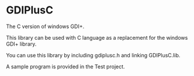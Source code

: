 # GDIPlusC
The C version of windows GDI+.

This library can be used with C language as a replacement for the windows GDI+ library. 

You can use this library by including gdiplusc.h and linking GDIPlusC.lib.

A sample program is provided in the Test project.

